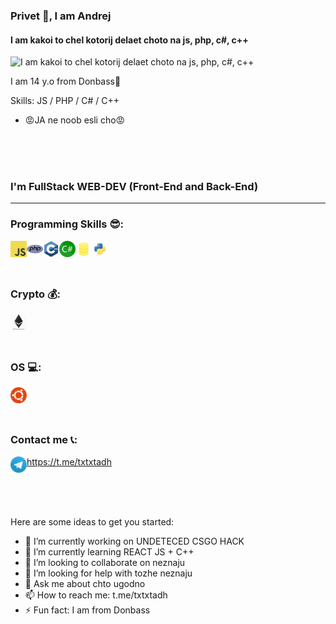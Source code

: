 ### Privet 👋, I am Andrej
#### I am kakoi to chel kotorij delaet choto na js, php, c#, c++
![I am kakoi to chel kotorij delaet choto na js, php, c#, c++](https://i.ibb.co/GcqgkNZ/kodir.jpg)

I am 14 y.o from Donbass😤


Skills: JS / PHP / C# / C++

- 😡JA ne noob esli cho😡

<br />
<br />
<br />

### I'm FullStack WEB-DEV (Front-End and Back-End)
---
### Programming Skills 😎:

<img align="left" alt="JS" width="26px" src="https://raw.githubusercontent.com/github/explore/80688e429a7d4ef2fca1e82350fe8e3517d3494d/topics/javascript/javascript.png"/>
<img align="left" alt="PHP" width="26px" src="https://raw.githubusercontent.com/github/explore/ccc16358ac4530c6a69b1b80c7223cd2744dea83/topics/php/php.png"/>
<img align="left" alt="C++" width="26px" src="https://raw.githubusercontent.com/github/explore/180320cffc25f4ed1bbdfd33d4db3a66eeeeb358/topics/cpp/cpp.png"/>
<img align="left" alt="C#" width="26px" src="https://raw.githubusercontent.com/github/explore/80688e429a7d4ef2fca1e82350fe8e3517d3494d/topics/csharp/csharp.png"/>
<img align="left" alt="Database" width="26px" src="https://raw.githubusercontent.com/github/explore/13295c57999765ac9ffa3281942a72ab08b79de2/topics/database/database.png"/>
<img align="left" alt="Python" width="26px" src="https://raw.githubusercontent.com/github/explore/80688e429a7d4ef2fca1e82350fe8e3517d3494d/topics/python/python.png"/>

<br />
<br />
<br />

### Crypto 💰:

<img align="left" alt="Ethereum" width="26px" src="https://raw.githubusercontent.com/github/explore/80688e429a7d4ef2fca1e82350fe8e3517d3494d/topics/ethereum/ethereum.png"/>

<br />
<br />
<br />

### OS 💻:

<img align="left" alt="Ethereum" width="26px" src="https://raw.githubusercontent.com/github/explore/80688e429a7d4ef2fca1e82350fe8e3517d3494d/topics/ubuntu/ubuntu.png"/>

<br />
<br />
<br />

### Contact me 📞:
<img align="left" width="26px" src="https://raw.githubusercontent.com/github/explore/80688e429a7d4ef2fca1e82350fe8e3517d3494d/topics/telegram/telegram.png"/>https://t.me/txtxtadh

<br />
<br />
<br />

Here are some ideas to get you started:

- 🔭 I’m currently working on UNDETECED CSGO HACK
- 🌱 I’m currently learning REACT JS + C++
- 👯 I’m looking to collaborate on neznaju
- 🤔 I’m looking for help with tozhe neznaju
- 💬 Ask me about chto ugodno
- 📫 How to reach me: t.me/txtxtadh
- ⚡ Fun fact: I am from Donbass
